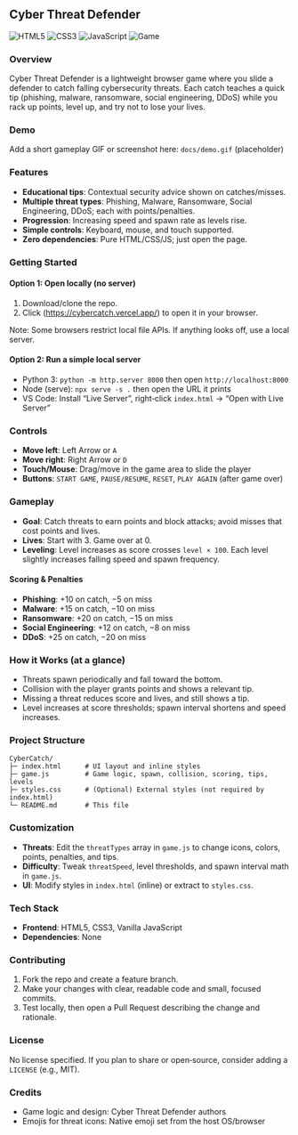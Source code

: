 ## Cyber Threat Defender

![HTML5](https://img.shields.io/badge/HTML5-E34F26?logo=html5&logoColor=white)
![CSS3](https://img.shields.io/badge/CSS3-1572B6?logo=css3&logoColor=white)
![JavaScript](https://img.shields.io/badge/JavaScript-ES6-F7DF1E?logo=javascript&logoColor=black)
![Game](https://img.shields.io/badge/Genre-Arcade%20%2F%20Educational-blue)

### Overview
Cyber Threat Defender is a lightweight browser game where you slide a defender to catch falling cybersecurity threats. Each catch teaches a quick tip (phishing, malware, ransomware, social engineering, DDoS) while you rack up points, level up, and try not to lose your lives.

### Demo
Add a short gameplay GIF or screenshot here:
`docs/demo.gif` (placeholder)

### Features
- **Educational tips**: Contextual security advice shown on catches/misses.
- **Multiple threat types**: Phishing, Malware, Ransomware, Social Engineering, DDoS; each with points/penalties.
- **Progression**: Increasing speed and spawn rate as levels rise.
- **Simple controls**: Keyboard, mouse, and touch supported.
- **Zero dependencies**: Pure HTML/CSS/JS; just open the page.

### Getting Started
#### Option 1: Open locally (no server)
1. Download/clone the repo.
2. Click (https://cybercatch.vercel.app/) to open it in your browser.

Note: Some browsers restrict local file APIs. If anything looks off, use a local server.

#### Option 2: Run a simple local server
- Python 3: `python -m http.server 8000` then open `http://localhost:8000`
- Node (serve): `npx serve -s .` then open the URL it prints
- VS Code: Install “Live Server”, right‑click `index.html` → “Open with Live Server”

### Controls
- **Move left**: Left Arrow or `A`
- **Move right**: Right Arrow or `D`
- **Touch/Mouse**: Drag/move in the game area to slide the player
- **Buttons**: `START GAME`, `PAUSE/RESUME`, `RESET`, `PLAY AGAIN` (after game over)

### Gameplay
- **Goal**: Catch threats to earn points and block attacks; avoid misses that cost points and lives.
- **Lives**: Start with 3. Game over at 0.
- **Leveling**: Level increases as score crosses `level × 100`. Each level slightly increases falling speed and spawn frequency.

#### Scoring & Penalties
- **Phishing**: +10 on catch, −5 on miss
- **Malware**: +15 on catch, −10 on miss
- **Ransomware**: +20 on catch, −15 on miss
- **Social Engineering**: +12 on catch, −8 on miss
- **DDoS**: +25 on catch, −20 on miss

### How it Works (at a glance)
- Threats spawn periodically and fall toward the bottom.
- Collision with the player grants points and shows a relevant tip.
- Missing a threat reduces score and lives, and still shows a tip.
- Level increases at score thresholds; spawn interval shortens and speed increases.

### Project Structure
```
CyberCatch/
├─ index.html      # UI layout and inline styles
├─ game.js         # Game logic, spawn, collision, scoring, tips, levels
├─ styles.css      # (Optional) External styles (not required by index.html)
└─ README.md       # This file
```

### Customization
- **Threats**: Edit the `threatTypes` array in `game.js` to change icons, colors, points, penalties, and tips.
- **Difficulty**: Tweak `threatSpeed`, level thresholds, and spawn interval math in `game.js`.
- **UI**: Modify styles in `index.html` (inline) or extract to `styles.css`.

### Tech Stack
- **Frontend**: HTML5, CSS3, Vanilla JavaScript
- **Dependencies**: None

### Contributing
1. Fork the repo and create a feature branch.
2. Make your changes with clear, readable code and small, focused commits.
3. Test locally, then open a Pull Request describing the change and rationale.

### License
No license specified. If you plan to share or open‑source, consider adding a `LICENSE` (e.g., MIT).

### Credits
- Game logic and design: Cyber Threat Defender authors
- Emojis for threat icons: Native emoji set from the host OS/browser


